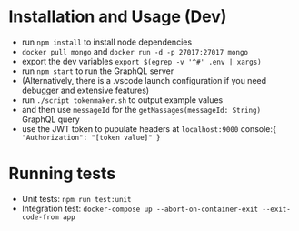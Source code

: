 # Installation and Usage (Dev)
  - run `npm install` to install node dependencies
  - `docker pull mongo` and `docker run -d -p 27017:27017 mongo`
  - export the dev variables `export $(egrep -v '^#' .env | xargs)`
  - run `npm start` to run the GraphQL server
  - (Alternatively, there is a .vscode launch configuration if you need debugger and extensive features)
  - run `./script tokenmaker.sh` to output example values
  - and then use `messageId` for the `getMassages(messageId: String)` GraphQL query
  - use the JWT token to pupulate headers at `localhost:9000` console:`{ "Authorization": "[token value]" }`

# Running tests
  - Unit tests: `npm run test:unit`
  - Integration test: `docker-compose up --abort-on-container-exit --exit-code-from app`